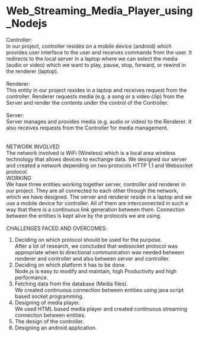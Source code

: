 # Web_Streaming_Media_Player_using_Nodejs

Controller:<br />
In our project, controller resides on a mobile device (android) which provides user interface to the user and receives commands from the user. It redirects to the local server in a laptop where we can select the media (audio or video) which we want to play, pause, stop, forward, or rewind in the renderer (laptop).<br />
<br />
Renderer:<br />
This entity in our project resides in a laptop and receives request from the controller. Renderer requests media (e.g. a song or a video clip) from the Server and render the contents under the control of the Controller.<br />
<br />
Server:<br />
Server manages and provides media (e.g. audio or video) to the Renderer. It also receives requests from the Controller for media management.<br />
<br />
<br />
NETWORK INVOLVED<br />
The network involved is WiFi (Wireless) which is a local area wireless technology that allows devices to exchange data. We designed our server and created a network depending on two protocols HTTP 1.1 and Websocket protocol.<br />
WORKING<br />
We have three entities working together server, controller and renderer in our project. They are all connected to each other through the network, which we have designed. The server and renderer reside in a laptop and we use a mobile device for controller. All of them are interconnected in such a way that there is a continuous link generation between them. Connection between the entities is kept alive by the protocols we are using.<br />
<br />
CHALLENGES FACED AND OVERCOMES:<br />
1.	Deciding on which protocol should be used for the purpose.<br />
	After a lot of research, we concluded that websocket protocol was appropriate when bi directional communication was needed between renderer and controller and also between server and controller.<br />
2.	Deciding on which platform it has to be done. <br />
	Node.js is easy to modify and maintain, high Productivity and high performance.<br />
3.	Fetching data from the database (Media files).<br />
	We created continuous connection between entities using java script based socket programming.<br />
4.	Designing of media player.<br />
	We used HTML based media player and created continuous streaming connection between entities.<br />
5.	The design of the controller.<br />
6.	Designing an android application.<br />
